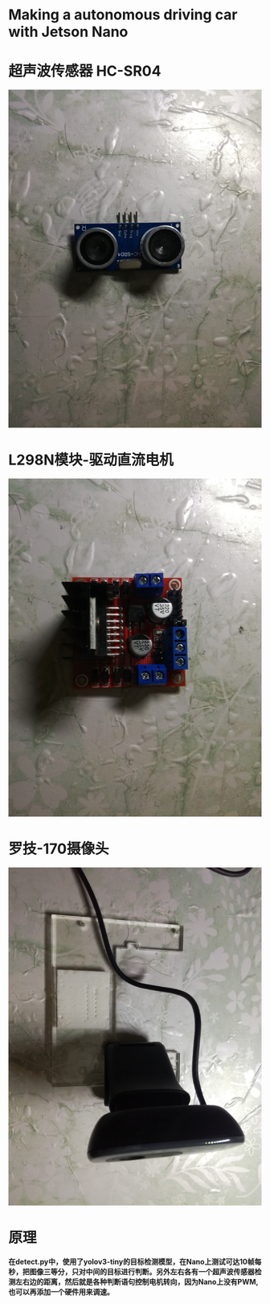 # Making a autonomous driving car with Jetson Nano



# 超声波传感器 HC-SR04
![](./assets/IMG_20190621_230414.jpg)

# L298N模块-驱动直流电机
![](./assets/IMG_20190621_230207.jpg)

# 罗技-170摄像头
![](./assets/IMG_20190621_230530.jpg)

# 原理
**在detect.py中，使用了yolov3-tiny的目标检测模型，在Nano上测试可达10帧每秒，把图像三等分，只对中间的目标进行判断。另外左右各有一个超声波传感器检测左右边的距离，然后就是各种判断语句控制电机转向，因为Nano上没有PWM, 也可以再添加一个硬件用来调速。**
